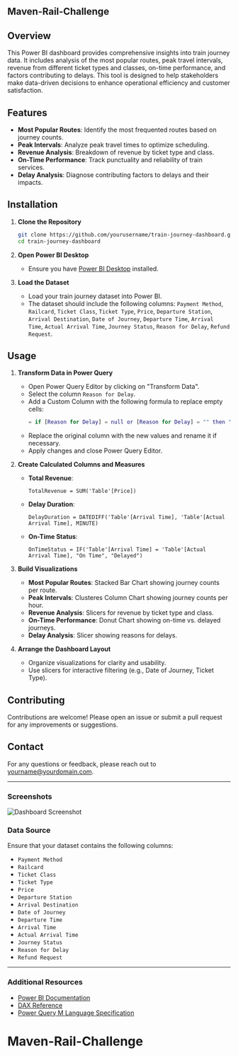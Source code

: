 ## Maven-Rail-Challenge

## Overview

This Power BI dashboard provides comprehensive insights into train journey data. It includes analysis of the most popular routes, peak travel intervals, revenue from different ticket types and classes, on-time performance, and factors contributing to delays. This tool is designed to help stakeholders make data-driven decisions to enhance operational efficiency and customer satisfaction.

## Features

- **Most Popular Routes**: Identify the most frequented routes based on journey counts.
- **Peak Intervals**: Analyze peak travel times to optimize scheduling.
- **Revenue Analysis**: Breakdown of revenue by ticket type and class.
- **On-Time Performance**: Track punctuality and reliability of train services.
- **Delay Analysis**: Diagnose contributing factors to delays and their impacts.

## Installation

1. **Clone the Repository**
    ```bash
    git clone https://github.com/yourusername/train-journey-dashboard.git
    cd train-journey-dashboard
    ```

2. **Open Power BI Desktop**
    - Ensure you have [Power BI Desktop](https://powerbi.microsoft.com/desktop/) installed.

3. **Load the Dataset**
    - Load your train journey dataset into Power BI.
    - The dataset should include the following columns: `Payment Method`, `Railcard`, `Ticket Class`, `Ticket Type`, `Price`, `Departure Station`, `Arrival Destination`, `Date of Journey`, `Departure Time`, `Arrival Time`, `Actual Arrival Time`, `Journey Status`, `Reason for Delay`, `Refund Request`.

## Usage

1. **Transform Data in Power Query**
    - Open Power Query Editor by clicking on "Transform Data".
    - Select the column `Reason for Delay`.
    - Add a Custom Column with the following formula to replace empty cells:
      ```M
      = if [Reason for Delay] = null or [Reason for Delay] = "" then "No Delay" else [Reason for Delay]
      ```
    - Replace the original column with the new values and rename it if necessary.
    - Apply changes and close Power Query Editor.

2. **Create Calculated Columns and Measures**
    - **Total Revenue**:
      ```DAX
      TotalRevenue = SUM('Table'[Price])
      ```
    - **Delay Duration**:
      ```DAX
      DelayDuration = DATEDIFF('Table'[Arrival Time], 'Table'[Actual Arrival Time], MINUTE)
      ```
    - **On-Time Status**:
      ```DAX
      OnTimeStatus = IF('Table'[Arrival Time] = 'Table'[Actual Arrival Time], "On Time", "Delayed")
      ```

3. **Build Visualizations**
    - **Most Popular Routes**: Stacked Bar Chart showing journey counts per route.
    - **Peak Intervals**: Clusteres Column Chart showing journey counts per hour.
    - **Revenue Analysis**: Slicers for revenue by ticket type and class.
    - **On-Time Performance**: Donut Chart showing on-time vs. delayed journeys.
    - **Delay Analysis**: Slicer showing reasons for delays.

4. **Arrange the Dashboard Layout**
    - Organize visualizations for clarity and usability.
    - Use slicers for interactive filtering (e.g., Date of Journey, Ticket Type).

## Contributing

Contributions are welcome! Please open an issue or submit a pull request for any improvements or suggestions.

## Contact

For any questions or feedback, please reach out to [yourname@yourdomain.com](mailto:yourname@yourdomain.com).

---

### Screenshots

![Dashboard Screenshot](path/to/screenshot.png)

### Data Source

Ensure that your dataset contains the following columns:
- `Payment Method`
- `Railcard`
- `Ticket Class`
- `Ticket Type`
- `Price`
- `Departure Station`
- `Arrival Destination`
- `Date of Journey`
- `Departure Time`
- `Arrival Time`
- `Actual Arrival Time`
- `Journey Status`
- `Reason for Delay`
- `Refund Request`

---

### Additional Resources

- [Power BI Documentation](https://docs.microsoft.com/en-us/power-bi/)
- [DAX Reference](https://docs.microsoft.com/en-us/dax/)
- [Power Query M Language Specification](https://docs.microsoft.com/en-us/powerquery-m/)

# Maven-Rail-Challenge

